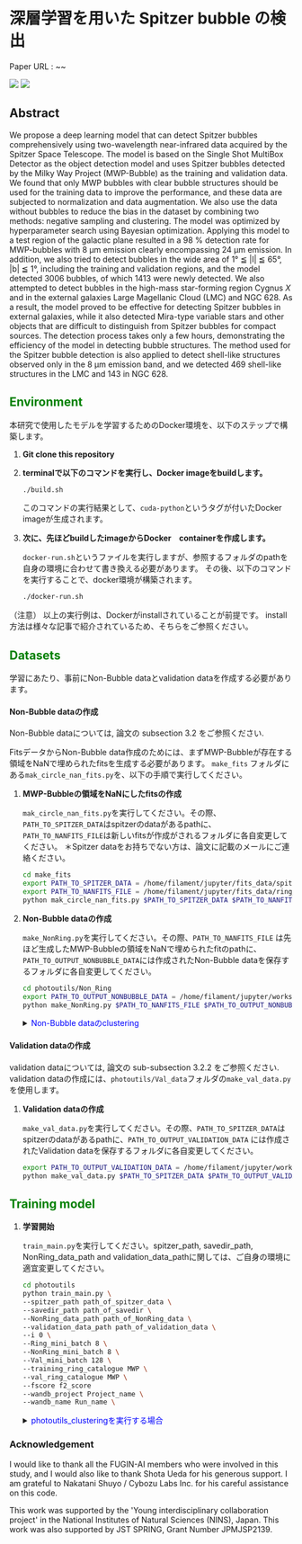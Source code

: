 # 深層学習を用いた Spitzer bubble の検出

Paper URL : ~~


<p style="display: inline">
  <!-- バックエンドの言語一覧 -->
  <img src="https://img.shields.io/badge/-Python-F2C63C.svg?logo=python&style=for-the-badge">
  <!-- インフラ一覧 -->
  <img src="https://img.shields.io/badge/-Docker-1488C6.svg?logo=docker&style=for-the-badge">
</p>

## Abstract

We propose a deep learning model that can detect Spitzer bubbles comprehensively using two-wavelength near-infrared data acquired by the Spitzer Space Telescope. The model is based on the Single Shot MultiBox Detector as the object detection model and uses Spitzer bubbles detected by the Milky Way Project (MWP-Bubble) as the training and validation data. We found that only MWP bubbles with clear bubble structures should be used for the training data to improve the performance, and these data are subjected to normalization and data augmentation. We also use the data without bubbles to reduce the bias in the dataset by combining two methods: negative sampling and clustering. The model was optimized by hyperparameter search using Bayesian optimization. Applying this model to a test region of the galactic plane resulted in a 98 % detection rate for MWP-bubbles with 8 µm emission clearly encompassing 24 µm emission. In addition, we also tried to detect bubbles in the wide area of 1° ≦ |l| ≦ 65°, |b| ≦ 1°, including the training and validation regions, and the model detected 3006 bubbles, of which 1413 were newly detected. We also attempted to detect bubbles in the high-mass star-forming region Cygnus $X$ and in the external galaxies Large Magellanic Cloud (LMC) and NGC 628.  As a result, the model proved to be effective for detecting Spitzer bubbles in external galaxies, while it also detected Mira-type variable stars and other objects that are difficult to distinguish from Spitzer bubbles for compact sources. The detection process takes only a few hours, demonstrating the efficiency of the model in detecting bubble structures. The method used for the Spitzer bubble detection is also applied to detect shell-like structures observed only in the 8 µm emission band, and we detected 469 shell-like structures in the LMC and 143 in NGC 628.


## <span style="color: green; ">Environment</span>
本研究で使用したモデルを学習するためのDocker環境を、以下のステップで構築します。

1. **Git clone this repository**

2. **terminalで以下のコマンドを実行し、Docker imageをbuildします。**

    ```bash
    ./build.sh
    ```

    このコマンドの実行結果として、`cuda-python`というタグが付いたDocker imageが生成されます。

3. **次に、先ほどbuildしたimageからDocker　containerを作成します。**

    `docker-run.sh`というファイルを実行しますが、参照するフォルダのpathを自身の環境に合わせて書き換える必要があります。
    その後、以下のコマンドを実行することで、docker環境が構築されます。

    ```bash
    ./docker-run.sh
    ```

（注意）
以上の実行例は、Dockerがinstallされていることが前提です。
install方法は様々な記事で紹介されているため、そちらをご参照ください。

## <span style="color: green; ">Datasets</span>
学習にあたり、事前にNon-Bubble dataとvalidation dataを作成する必要があります。

#### Non-Bubble dataの作成
Non-Bubble dataについては, 論文の subsection 3.2 をご参照ください.

FitsデータからNon-Bubble data作成のためには、まずMWP-Bubbleが存在する領域をNaNで埋められたfitsを生成する必要があります。
`make_fits` フォルダにある`mak_circle_nan_fits.py`を、以下の手順で実行してください。

1. **MWP-Bubbleの領域をNaNにしたfitsの作成**

    `mak_circle_nan_fits.py`を実行してください。その際、`PATH_TO_SPITZER_DATA`はspitzerのdataがあるpathに、`PATH_TO_NANFITS_FILE`は新しいfitsが作成がされるフォルダに各自変更してください。
    ＊Spitzer dataをお持ちでない方は、論文に記載のメールにご連絡ください。


    ```bash
    cd make_fits
    export PATH_TO_SPITZER_DATA = /home/filament/jupyter/fits_data/spitzer_data
    export PATH_TO_NANFITS_FILE = /home/filament/jupyter/fits_data/ring_to_circle_nan_fits
    python mak_circle_nan_fits.py $PATH_TO_SPITZER_DATA $PATH_TO_NANFITS_FILE
    ```

2. **Non-Bubble dataの作成**

    `make_NonRing.py`を実行してください。その際、`PATH_TO_NANFITS_FILE` は先ほど生成したMWP-Bubbleの領域をNaNで埋められたfitのpathに、`PATH_TO_OUTPUT_NONBUBBLE_DATA`には作成されたNon-Bubble dataを保存するフォルダに各自変更してください。

    ```bash
    cd photoutils/Non_Ring
    export PATH_TO_OUTPUT_NONBUBBLE_DATA = /home/filament/jupyter/workspace/NonRing_png
    python make_NonRing.py $PATH_TO_NANFITS_FILE $PATH_TO_OUTPUT_NONBUBBLE_DATA
    ```

    <details><summary> <span style="color: blue; ">Non-Bubble dataのclustering</span></summary>
    clusterinの詳細については、論文の subsection 4.3 をご参照ください.

    1. **作成したNon-Bubble dataをコピーする**

        上記で作成したNon-Bubble dataのコピーを作成してください。clusteringによりオリジナルデータが変更されないようにするためです。お使いのPCがLinuxであれば、cpコマンドで出来ます。

        ```bash
        export PATH_TO_NONBUBBLE_DATA_COPY = /home/filament/jupyter/workspace/NonRing_png_copy
        cp -r $PATH_TO_OUTPUT_NONRING_DATA $PATH_TO_NONBUBBLE_DATA_COPY
        ```

    2. **Non-Bubble data のclustering**

        `clustering.py`を実行してください。`PATH_TO_NONRING_DATA_COPY`には先ほどコピーしたNon-Bubble dataのpathを指定ください。

        ```bash
        python clustering.py class_num model_version $PATH_TO_NONRING_DATA_COPY
        ```
    </details>

#### Validation dataの作成
validation dataについては, 論文の sub-subsection 3.2.2 をご参照ください.
validation dataの作成には、`photoutils/Val_data`フォルダの`make_val_data.py`を使用します。

1. **Validation dataの作成**

    `make_val_data.py`を実行してください。その際、`PATH_TO_SPITZER_DATA`はspitzerのdataがあるpathに、`PATH_TO_OUTPUT_VALIDATION_DATA` には作成されたValidation dataを保存するフォルダに各自変更してください。

    ```bash
    export PATH_TO_OUTPUT_VALIDATION_DATA = /home/filament/jupyter/workspace/cut_val_png
    python make_val_data.py $PATH_TO_SPITZER_DATA $PATH_TO_OUTPUT_VALIDATION_DATA
    ```


## <span style="color: green; ">Training model</span>

1. **学習開始**

    `train_main.py`を実行してください。spitzer_path, savedir_path, NonRing_data_path and validation_data_pathに関しては、ご自身の環境に適宜変更してください。

    ```bash
    cd photoutils
    python train_main.py \
    --spitzer_path path_of_spitzer_data \
    --savedir_path path_of_savedir \
    --NonRing_data_path path_of_NonRing_data \
    --validation_data_path path_of_validation_data \
    --i 0 \
    --Ring_mini_batch 8 \
    --NonRing_mini_batch 8 \
    --Val_mini_batch 128 \
    --training_ring_catalogue MWP \
    --val_ring_catalogue MWP \
    --fscore f2_score
    --wandb_project Project_name \
    --wandb_name Run_name \
    ```

    <details><summary> <span style="color: blue; ">photoutils_clusteringを実行する場合</span></summary>

    `photoutils_clustering`フォルダにある`train_main.py`を実行してください。コマンドのオプションはほとんど変わらないですが、２点異なるパラメータがあります。

    1. **Run train_main.py in the `photoutils_clustering`**:

        `class_num`をclusteringしたクラス数に変換してください。 `NonRing_remove_class_list`にはSpitzer bubbleの特徴があるクラスを、`NonRing_aug_num` には`NonRing_remove_class_list`のクラスを0、それ以外を1に設定してください。＊必ずしも0,1にする必要はなく、増やしたい分だけ数を大きくしてください。

        ```bash
        cd photoutils_clustering
        python train_main.py \
        --spitzer_path path_of_spitzer_data \
        --savedir_path path_of_savedir \
        --NonRing_data_path path_of_NonRing_data \
        --validation_data_path path_of_validation_data \
        --i 0 \
        --Ring_mini_batch 8 \
        --NonRing_mini_batch 8 \
        --Val_mini_batch 128 \
        --training_ring_catalogue MWP \
        --val_ring_catalogue MWP \
        --fscore f2_score
        --wandb_project Project_name \
        --wandb_name Run_name \
        --NonRing_class_num 10 \
        --NonRing_remove_class_list 5 9 \
        --NonRing_aug_num 1 1 1 1 1 0 1 1 1 0
        ```

        **Note**: このコマンドの実行には、事前にNon-Bubble dataのクラスタリングをしておく必要があります。

    </details>

### Acknowledgement
I would like to thank all the FUGIN-AI members who were involved in this study, and I would also like to thank Shota Ueda for his generous support. I am grateful to Nakatani Shuyo / Cybozu Labs Inc. for his careful assistance on this code.

This work was supported by the 'Young interdisciplinary collaboration project' in the National Institutes of Natural Sciences (NINS), Japan. This work was also supported by JST SPRING, Grant Number JPMJSP2139.

